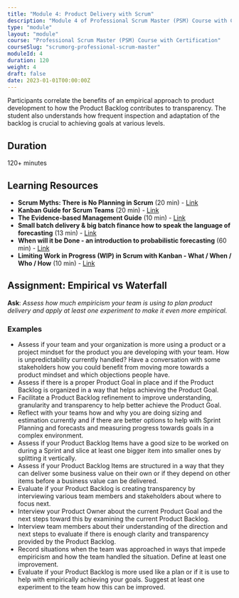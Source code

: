 ```yaml
---
title: "Module 4: Product Delivery with Scrum"
description: "Module 4 of Professional Scrum Master (PSM) Course with Certification - Product Delivery with Scrum"
type: "module"
layout: "module"
course: "Professional Scrum Master (PSM) Course with Certification"
courseSlug: "scrumorg-professional-scrum-master"
moduleId: 4
duration: 120
weight: 4
draft: false
date: 2023-01-01T00:00:00Z
---
```


Participants correlate the benefits of an empirical approach to product development to how the Product Backlog contributes to transparency. The student also understands how frequent inspection and adaptation of the backlog is crucial to achieving goals at various levels.

## Duration
120+ minutes

## Learning Resources

- **Scrum Myths: There is No Planning in Scrum** (20 min) - [Link](https://www.scrum.org/resources/blog/scrum-myths-there-no-planning-scrum)
- **Kanban Guide for Scrum Teams** (20 min) - [Link](/resources/guides/kanban-guide-for-scrum-teams/)
- **The Evidence-based Management Guide** (10 min) - [Link](/resources/guides/the-evidence-based-management-guide-improving-value-delivery-under-conditions-of-uncertainty/)
- **Small batch delivery & big batch finance how to speak the language of forecasting** (13 min) - [Link](https://www.scrum.org/resources/blog/small-batch-delivery-big-batch-finance-how-speak-language-forecasting)
- **When will it be Done - an introduction to probabilistic forecasting** (60 min) - [Link](https://youtu.be/aG5Eet6BJTc)
- **Limiting Work in Progress (WIP) in Scrum with Kanban - What / When / Who / How** (10 min) - [Link](https://www.scrum.org/resources/blog/limiting-work-progress-wip-scrum-kanban-what-when-who-how)

## Assignment: Empirical vs Waterfall

**Ask**: _Assess how much empiricism your team is using to plan product delivery and apply at least one experiment to make it even more empirical._


### Examples

- Assess if your team and your organization is more using a product or a project mindset for the product you are developing with your team. How is unpredictability currently handled? Have a conversation with some stakeholders how you could benefit from moving more towards a product mindset and which objections people have.
- Assess if there is a proper Product Goal in place and if the Product Backlog is organized in a way that helps achieving the Product Goal.
- Facilitate a Product Backlog refinement to improve understanding, granularity and transparency to help better achieve the Product Goal.
- Reflect with your teams how and why you are doing sizing and estimation currently and if there are better options to help with Sprint Planning and forecasts and measuring progress towards goals in a complex environment.
- Assess if your Product Backlog Items have a good size to be worked on during a Sprint and slice at least one bigger item into smaller ones by splitting it vertically.
- Assess if your Product Backlog Items are structured in a way that they can deliver some business value on their own or if they depend on other items before a business value can be delivered.
- Evaluate if your Product Backlog is creating transparency by interviewing various team members and stakeholders about where to focus next.
- Interview your Product Owner about the current Product Goal and the next steps toward this by examining the current Product Backlog.
- Interview team members about their understanding of the direction and next steps to evaluate if there is enough clarity and transparency provided by the Product Backlog.
- Record situations when the team was approached in ways that impede empiricism and how the team handled the situation. Define at least one improvement. 
- Evaluate if your Product Backlog is more used like a plan or if it is use to help with empirically achieving your goals. Suggest at least one experiment to the team how this can be improved.


